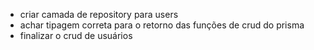 - criar camada de repository para users
- achar tipagem correta para o retorno das funções de crud do prisma
- finalizar o crud de usuários

